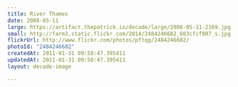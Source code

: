 ```yaml
---
title: River Thames
date: 2008-05-11
large: https://artifact.thepatrick.io/decade/large/2008-05-11-2169.jpg
small: http://farm3.static.flickr.com/2014/2484246682_883cfcf007_s.jpg
flickrUrl: http://www.flickr.com/photos/pftqg/2484246682/
photoId: "2484246682"
createdAt: 2011-01-31 09:58:47.395411
updatedAt: 2011-01-31 09:58:47.395411
layout: decade-image

---
```


